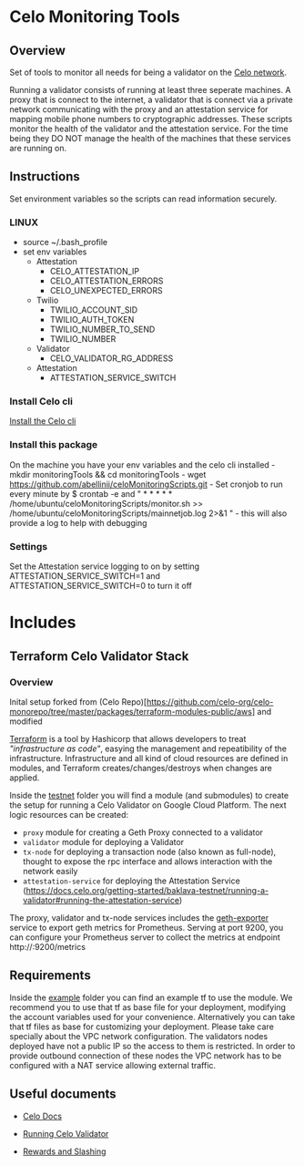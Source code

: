 # Celo Monitoring Tools

## Overview

Set of tools to monitor all needs for being a validator on the [Celo network](https://www.celo.org).

Running a validator consists of running at least three seperate machines. A proxy that is connect to the internet,  a validator that is connect via a private network  communicating with the proxy and an attestation service for mapping mobile phone numbers to cryptographic addresses. These scripts monitor the health of the validator and the attestation service. For the time being they DO NOT manage the health of the machines that these services are running on.


## Instructions

Set environment variables so the scripts can read information securely.

### LINUX
- source ~/.bash_profile
- set env variables
    - Attestation 
        - CELO_ATTESTATION_IP
        - CELO_ATTESTATION_ERRORS
        - CELO_UNEXPECTED_ERRORS 
    - Twilio
        - TWILIO_ACCOUNT_SID
        - TWILIO_AUTH_TOKEN
        - TWILIO_NUMBER_TO_SEND 
        - TWILIO_NUMBER 
    - Validator
        - CELO_VALIDATOR_RG_ADDRESS
    - Attestation
        - ATTESTATION_SERVICE_SWITCH
        
### Install Celo cli

[Install the Celo cli](https://docs.celo.org/command-line-interface/introduction#prerequisites)

### Install this package

On the machine you have your env variables and the celo cli installed
    - mkdir monitoringTools && cd monitoringTools
    - wget https://github.com/abellinii/celoMonitoringScripts.git
    - Set cronjob to run every minute by $ crontab -e and " *  *  *  *  *   /home/ubuntu/celoMonitoringScripts/monitor.sh  >> /home/ubuntu/celoMonitoringScripts/mainnetjob.log 2>&1 "
        - this will also provide a log to help with debugging

### Settings

Set the Attestation service logging to on by setting ATTESTATION_SERVICE_SWITCH=1 and ATTESTATION_SERVICE_SWITCH=0 to turn it off

# Includes

## Terraform Celo Validator Stack 

### Overview

Inital setup forked from (Celo Repo)[https://github.com/celo-org/celo-monorepo/tree/master/packages/terraform-modules-public/aws] and modified

[Terraform](https://www.terraform.io) is a tool by Hashicorp that allows developers to treat _"infrastructure as code"_, easying the management and repeatibility of the
infrastructure.
Infrastructure and all kind of cloud resources are defined in modules, and Terraform creates/changes/destroys when changes are applied.

Inside the [testnet](./testnet) folder you will find a module (and submodules) to create the setup for running a Celo Validator on Google Cloud Platform. The next logic resources can be created:

- `proxy` module for creating a Geth Proxy connected to a validator
- `validator` module for deploying a Validator
- `tx-node` for deploying a transaction node (also known as full-node), thought to expose the rpc interface and allows interaction with the network easily
- `attestation-service` for deploying the Attestation Service (https://docs.celo.org/getting-started/baklava-testnet/running-a-validator#running-the-attestation-service)

The proxy, validator and tx-node services includes the [geth-exporter](https://github.com/status-im/geth_exporter) service to export geth metrics for Prometheus. Serving at port 9200, you can configure your Prometheus server to collect the metrics at endpoint http://<instance>:9200/metrics

## Requirements

Inside the [example](./example) folder you can find an example tf to use the module. We recommend you to use that tf as base file for your deployment, modifying the account variables used for your convenience.
Alternatively you can take that tf files as base for customizing your deployment. Please take care specially about the VPC network configuration. The validators nodes deployed have not a public IP so the access to them is restricted. In order to provide outbound connection of these nodes the VPC network has to be configured with a NAT service allowing external traffic.




## Useful documents

- [Celo Docs](https://docs.celo.org/)

- [Running Celo Validator](https://docs.celo.org/getting-started/baklava-testnet/running-a-validator-in-baklava)

- [Rewards and Slashing](https://docs.celo.org/celo-codebase/protocol/proof-of-stake/epoch-rewards/validator-rewards)


